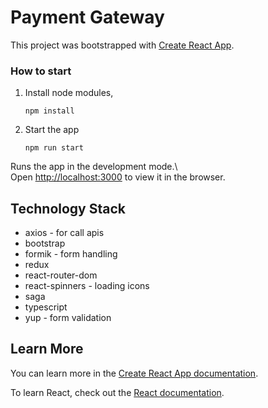 # Payment Gateway

This project was bootstrapped with [Create React App](https://github.com/facebook/create-react-app).

### How to start

1. Install node modules,
   ```
   npm install
   ```
2. Start the app
   ```
   npm run start
   ```

Runs the app in the development mode.\  
Open [http://localhost:3000](http://localhost:3000) to view it in the browser.

## Technology Stack

- axios - for call apis
- bootstrap
- formik - form handling
- redux
- react-router-dom
- react-spinners - loading icons
- saga
- typescript
- yup - form validation

## Learn More

You can learn more in the [Create React App documentation](https://facebook.github.io/create-react-app/docs/getting-started).

To learn React, check out the [React documentation](https://reactjs.org/).
